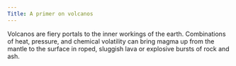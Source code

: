 ```yaml
---
Title: A primer on volcanos
---
```


Volcanos are fiery portals to the inner workings of the earth. Combinations of heat, pressure, and chemical volatility can bring magma up from the mantle to the surface in roped, sluggish lava or explosive bursts of rock and ash. 

